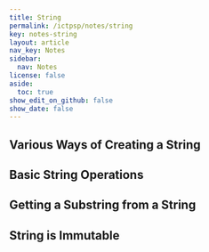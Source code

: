 ```yaml
---
title: String
permalink: /ictpsp/notes/string
key: notes-string
layout: article
nav_key: Notes
sidebar:
  nav: Notes
license: false
aside:
  toc: true
show_edit_on_github: false
show_date: false
---
```


## Various Ways of Creating a String

## Basic String Operations

## Getting a Substring from a String

## String is Immutable
